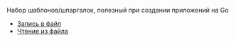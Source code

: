 Набор шаблонов/шпаргалок, полезный при создании приложений на Go

- [Запись в файл](filePrinter)
- [Чтение из файла](fileScanner)
